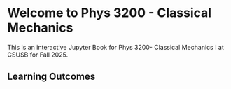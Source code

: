 # Welcome to Phys 3200 - Classical Mechanics 

This is an interactive Jupyter Book for Phys 3200- Classical Mechanics I at CSUSB for Fall 2025.

## Learning Outcomes



```{tableofcontents}
```

